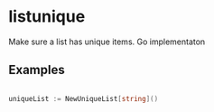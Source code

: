 # listunique
Make sure a list has unique items. Go implementaton

## Examples

```go

uniqueList := NewUniqueList[string]()


```
